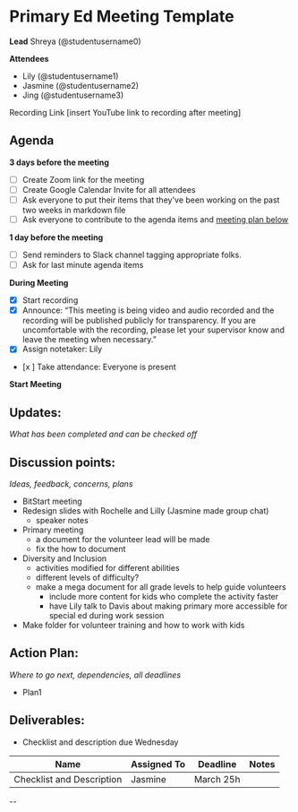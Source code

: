 # Primary Ed Meeting Template
**Lead**
Shreya (@studentusername0) 

**Attendees**
* Lily (@studentusername1) 
* Jasmine (@studentusername2) 
* Jing (@studentusername3) 

Recording Link
[insert YouTube link to recording after meeting]

## Agenda
**3 days before the meeting**
- [ ] Create Zoom link for the meeting
- [ ] Create Google Calendar Invite for all attendees
- [ ] Ask everyone to put their items that they've been working on the past two weeks in markdown file
- [ ] Ask everyone to contribute to the agenda items and [meeting plan below](https://github.com/shreyagupta98/people/blob/master/meeting_template.md#updates)

**1 day before the meeting**
- [ ] Send reminders to Slack channel tagging appropriate folks. 
- [ ] Ask for last minute agenda items

**During Meeting**
- [x] Start recording
- [x] Announce:
“This meeting is being video and audio recorded and the recording will be published publicly for transparency. If you are uncomfortable with the recording, please let your supervisor know and leave the meeting when necessary.”
- [x] Assign notetaker: Lily
- [x ] Take attendance: Everyone is present

**Start Meeting**

## Updates:
*What has been completed and can be checked off*


## Discussion points:
*Ideas, feedback, concerns, plans*
* BitStart meeting
* Redesign slides with Rochelle and Lilly (Jasmine made group chat) 
  - speaker notes 
* Primary meeting
  - a document for the volunteer lead will be made 
  - fix the how to document 
* Diversity and Inclusion
  - activities modified for different abilities 
  - different levels of difficulty?
  - make a mega document for all grade levels to help guide volunteers 
     - include more content for kids who complete the activity faster
     - have Lily talk to Davis about making primary more accessible for special ed during work session 
* Make folder for volunteer training and how to work with kids 

## Action Plan:
*Where to go next, dependencies, all deadlines*
* Plan1

## Deliverables:
* Checklist and description due Wednesday 

Name  | Assigned To | Deadline | Notes
------|-------------|----------|------
Checklist and Description| Jasmine | March 25h | 
--
